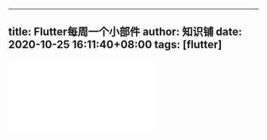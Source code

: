
---
title: Flutter每周一个小部件
author: 知识铺
date: 2020-10-25 16:11:40+08:00
tags: [flutter]
---
<iframe src="//player.bilibili.com/player.html?aid=842425565&bvid=BV1R54y1k7Hr&cid=246568917&page=1" scrolling="no" border="0" frameborder="no" framespacing="0" allowfullscreen="true"> </iframe>
